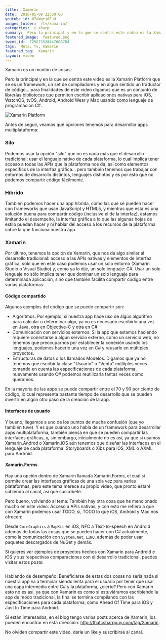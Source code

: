```yaml
---
title:  Xamarin
date:  2016-05-09 22:00:00
youtube_id: U7aWqrj0FuU
images_folder:  /tv/xamarin/
categories:  c-sharp
summary:  Pero la principal y en la que se centra este video es la Xamarin Platform que se es un framework, un set de compiladores y en algun sentido un traductor de código...
featured_image:  featured.png
tweet_id:  729873528447606784
tags:  Meta, Tv, Xamarin
featured_tag:  Xamarin
layout: video
---
```


Xamarin es un montón de cosas: 

Pero la principal y en la que se centra este video es la Xamarin Platform que se es un framework, un set de compiladores y en algun sentido un traductor de código... para finalidades de este video digamos que es un conjunto de <strike>librerías</strike> bibliotecas que permiten escribir aplicaciones nativas para iOS, WatchOS, tvOS, Android, Android Wear y Mac usando como lenguaje de programación C#. 

<img src="https://thatcsharpguy.github.io/postimages/tv__xamarin__platform.png" title="Xamarin Platform" />

Antes de seguir, veamos qué opciones tenemos para desarrollar apps multiplataforma:

### Silo

Podemos usar la opción "silo" que no es nada más que el desarrollo tradicional: usar el lenguaje nativo de cada plataforma, lo cual implica tener acceso a todas las APIs que la plataforma nos da, así como elementos específicos de la interfaz gráfica... pero también tenemos que trabajar con entornos de desarrollo distintos, lenguajes distintos y es por esto que no podemos compartir código fácilmente.

### Híbrido

También podemos hacer una app híbrida, como las que se pueden hacer con frameworks que usan JavaScript y HTML5, y mientras que esta es una solución buena para compartir código (inclusive el de la interfaz), estamos limitando el desempeño, la interfaz gráfica a lo que las algunas hojas de estilo puedan hacer y ni hablar del acceso a los recursos de la plataforma sobre la que funciona nuestra app.

### Xamarin

Por último, tenemos la opción de Xamarin, que nos da algo similar al desarrollo tradicional: acceso a las APIs nativas y elementos de interfaz gráfica, solo que en este caso podemos usar un solo entorno (Xamarin Studio o Visual Studio) y, como ya lo dije, un solo lenguaje: C#. Usar un solo lenguaje no sólo implica tener que dominar un solo lenguaje para determinada aplicación, sino que también facilita compartir código entre varias plataformas.

#### Código compartido  
Algunos ejemplos del código que se puede compartir son:

- Algoritmos. Por ejemplo, si nuestra app hace uso de algún algoritmo para calcular o determinar algo, ya no es necesario escribirlo una vez en Java, otra en Objective-C y otra en C#
- Comunicación con servicios externos. Si la app que estamos haciendo requiere conectarse a algún servicio externo, como un servicio web, no tenemos que preocuparnos por establecer la conexión usando los lenguajes, podemos hacerlo una vez en C# y reusarlo en múltiples proyectos.
- Estructuras de datos o los llamados Modelos. Digamos que ya no tenemos que escribir la clase "Usuario" o "Venta" múltiples veces tomando en cuenta las especificaciones de cada plataforma, nuevamente usando C# podemos reutilizarla tantas veces como queramos.

En la mayoría de las apps se puede compartir entre el 70 y 90 por ciento de código, lo cual representa bastante tiempo de desarrollo que se pueden invertir en algún otro paso de la creación de la app.

#### Interfaces de usuario

Y bueno, llegamos a uno de los puntos de mucha confusión (que yo también tuve). Y es que cuando uno habla de un framework para desarrollar apps multiplataforma, también piensa en que se pueden compartir las interfaces gráficas, y, sin embargo, inicialmente no es así, ya que si usamos Xamarin.Androd o Xamarin.iOS aún tenemos que diseñar las interfaces en el lenguaje de cada plataforma: Storyboards o Xibs para iOS, XML o AXML para Android.

#### Xamarin.Forms

Hay una opción dentro de Xamarin llamada Xamarin.Forms, el cual sí permite crear las interfaces gráficas de una sola vez para varias plataformas, pero este tema merece su propio vídeo, que pronto estaré subiendo al canal, así que suscríbete.

Pero bueno, volviendo al tema: También hay otra cosa que he mencionado mucho en este video: Acceso a APIs nativas, y con esto me refiero a que con Xamarin podemos usar TODO, sí, TODO lo que iOS, Android y Mac nos ofrecen:

Desde `CoreGraphics` a `MapKit` en iOS, NFC a Text-to-speech en Android además de todas las cosas que se pueden hacer con C# actualmente, como la comunicación con `System.Net`, `LINQ`, además de poder usar paquetes descargados de NuGet y demás.

Si quieres ver ejemplos de proyectos hechos con Xamarin para Android e iOS y sus respectivas comparaciones con el desarrollo tradicional, puedes visitar estos posts:

<div class="pure-g">
<div class="pure-u-1 pure-u-md-1-2">
<a href="../../post/xamarin-ios-vs-traditional">
<img src="https://thatcsharpguy.github.io/postimages/tv__xamarin__swift-c-sharp.png" title=""Java vs C#"" />
</a>
</div>
<div class="pure-u-1 pure-u-md-1-2">
<a href="../../post/xamarin-android-vs-traditional-java">
<img src="https://thatcsharpguy.github.io/postimages/tv__xamarin__java-c-sharp.png" title=""Java vs C#"" />
</a>
</div>  
</div>

Hablando de desempeño: Beneficiarse de estas dos cosas no sería nada si nuestra app va a terminar siendo lenta para el usuario por tener que usar una capa intermedia entre C# y la plataforma, ¿cierto? Pero con Xamarin esto no es así, ya que con Xamarin es como si estuviéramos escribiendo la app de modo tradicional, la final se termina compilando con las especificaciones para cada plataforma, como Ahead Of Time para iOS y Just In Time para Android.

Si están interesados, en el blog tengo varios posts acerca de Xamarin, los pueden encontrar en esta dirección: 
<a href="../../tag/Xamarin">http://thatcsharpguy.com/tag/Xamarin</a>.

No olviden compartir este video, darle un like y suscribirse al canal.